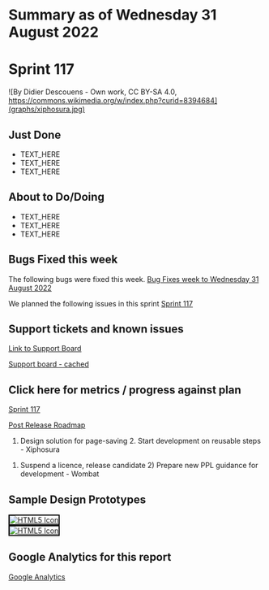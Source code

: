 # Summary as of Wednesday 31 August 2022 

# Sprint 117

![By Didier Descouens - Own work, CC BY-SA 4.0, https://commons.wikimedia.org/w/index.php?curid=8394684](graphs/xiphosura.jpg)

## Just Done
* TEXT_HERE
* TEXT_HERE
* TEXT_HERE

## About to Do/Doing
* TEXT_HERE
* TEXT_HERE
* TEXT_HERE

## Bugs Fixed this week
The following bugs were fixed this week.
[Bug Fixes week to Wednesday 31 August 2022](graphs/bugs31082022.png)

We planned the following issues in this sprint 
[Sprint 117](graphs/sprint31082022.png)

## Support tickets and known issues
[Link to Support Board](https://collaboration.homeoffice.gov.uk/jira/secure/RapidBoard.jspa?rapidView=1717&selectedIssue=ASSB-253)

[Support board - cached](graphs/supportBoard31082022.png)

## Click here for metrics / progress against plan
[Sprint 117](graphs/progress31082022.png)

[Post Release Roadmap](graphs/roadmap31082022.png)

1. Design solution for page-saving 2. Start development on reusable steps - Xiphosura

1) Suspend a licence, release candidate 2) Prepare new PPL guidance for development - Wombat

## Sample Design Prototypes
<a href="graphs/proto1_31082022.png"><img src="graphs/proto1_31082022.png" alt="HTML5 Icon" width="200" style="border:2px solid black"></a>
<br>
<a href="graphs/proto2_31082022.png"><img src="graphs/proto2_31082022.png" alt="HTML5 Icon" width="200" style="border:2px solid black"></a>
<br>


## Google Analytics for this report
[Google Analytics](graphs/GA31082022.png)

